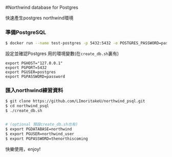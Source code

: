 #Northwind database for Postgres

快速產生postgres northwind環境

### 準備PostgreSQL

```bash
$ docker run --name test-postgres -p 5432:5432 -e POSTGRES_PASSWORD=password -d postgres
```

設定並確認Postgres 用的環境變數(在`create_db.sh`裏有)
```
export PGHOST="127.0.0.1"
export PGPORT=5432
export PGUSER=postgres
export PGPASSWORD=password
```

### 匯入northwind練習資料
```bash
$ git clone https://github.com/LImoritakeU/northwind_psql.git
$ cd northwind_psql
$ ./create_db.sh


# (optional 預設create_db.sh也有)
$ export PGDATABASE=northwind
$ export PGUSER=northwind_user
$ export PGPASSWORD=thenorthiscoming
```

快樂使用，enjoy!

